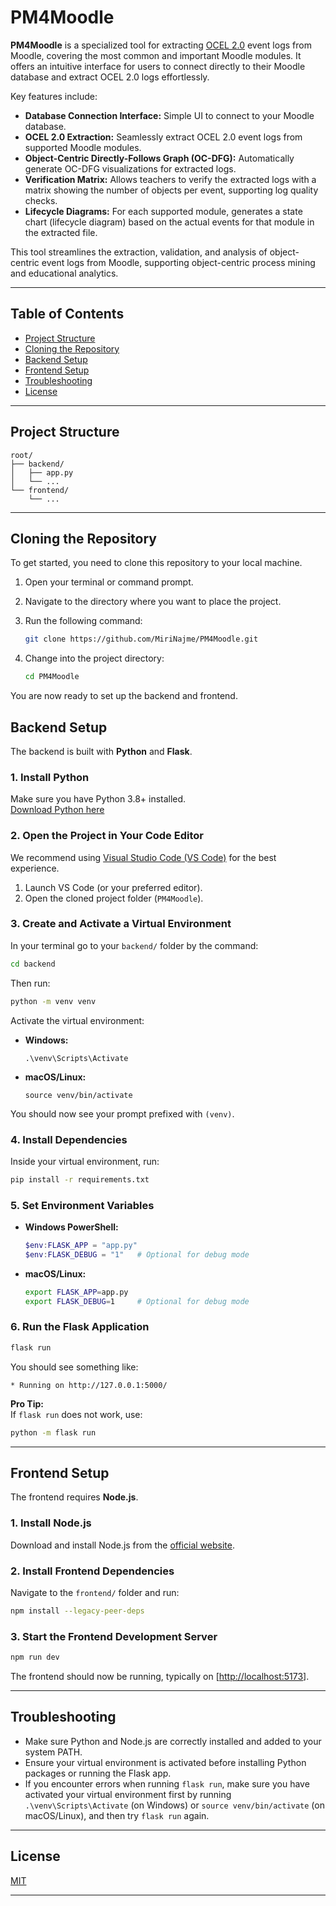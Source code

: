 # PM4Moodle

**PM4Moodle** is a specialized tool for extracting [OCEL 2.0](https://www.ocel-standard.org/) event logs from Moodle, covering the most common and important Moodle modules. It offers an intuitive interface for users to connect directly to their Moodle database and extract OCEL 2.0 logs effortlessly.

Key features include:

- **Database Connection Interface:** Simple UI to connect to your Moodle database.
- **OCEL 2.0 Extraction:** Seamlessly extract OCEL 2.0 event logs from supported Moodle modules.
- **Object-Centric Directly-Follows Graph (OC-DFG):** Automatically generate OC-DFG visualizations for extracted logs.
- **Verification Matrix:** Allows teachers to verify the extracted logs with a matrix showing the number of objects per event, supporting log quality checks.
- **Lifecycle Diagrams:** For each supported module, generates a state chart (lifecycle diagram) based on the actual events for that module in the extracted file.

This tool streamlines the extraction, validation, and analysis of object-centric event logs from Moodle, supporting object-centric process mining and educational analytics.


---

## Table of Contents

- [Project Structure](#project-structure)
- [Cloning the Repository](#Cloning-the-Repository)
- [Backend Setup](#backend-setup)
- [Frontend Setup](#frontend-setup)
- [Troubleshooting](#troubleshooting)
- [License](#license)

---

## Project Structure

```
root/
├── backend/
│   ├── app.py
│   └── ...
└── frontend/
    └── ...
```

---

## Cloning the Repository

To get started, you need to clone this repository to your local machine.

1. Open your terminal or command prompt.
2. Navigate to the directory where you want to place the project.
3. Run the following command:

   ```bash
   git clone https://github.com/MiriNajme/PM4Moodle.git

4. Change into the project directory:

    ```bash
   cd PM4Moodle

You are now ready to set up the backend and frontend.

## Backend Setup

The backend is built with **Python** and **Flask**.

### 1. Install Python

Make sure you have Python 3.8+ installed.  
[Download Python here](https://www.python.org/downloads/)

### 2. Open the Project in Your Code Editor

We recommend using [Visual Studio Code (VS Code)](https://code.visualstudio.com/) for the best experience.

1. Launch VS Code (or your preferred editor).
2. Open the cloned project folder (`PM4Moodle`).


### 3. Create and Activate a Virtual Environment

In your terminal go to your `backend/` folder by the command:

```bash
cd backend
```
Then run:

```bash
python -m venv venv
```

Activate the virtual environment:

- **Windows:**
  ```
  .\venv\Scripts\Activate
  ```
- **macOS/Linux:**
  ```
  source venv/bin/activate
  ```

You should now see your prompt prefixed with `(venv)`.

### 4. Install Dependencies

Inside your virtual environment, run:

```bash
pip install -r requirements.txt
```

### 5. Set Environment Variables

- **Windows PowerShell:**
  ```powershell
  $env:FLASK_APP = "app.py"
  $env:FLASK_DEBUG = "1"   # Optional for debug mode
  ```
- **macOS/Linux:**
  ```bash
  export FLASK_APP=app.py
  export FLASK_DEBUG=1     # Optional for debug mode
  ```

### 6. Run the Flask Application

```bash
flask run
```

You should see something like:
```
* Running on http://127.0.0.1:5000/
```

**Pro Tip:**  
If `flask run` does not work, use:
```bash
python -m flask run
```

---

## Frontend Setup

The frontend requires **Node.js**.

### 1. Install Node.js

Download and install Node.js from the [official website](https://nodejs.org/en/download).

### 2. Install Frontend Dependencies

Navigate to the `frontend/` folder and run:

```bash
npm install --legacy-peer-deps
```

### 3. Start the Frontend Development Server

```bash
npm run dev
```

The frontend should now be running, typically on [[http://localhost:5173](http://localhost:5173/)].

---

## Troubleshooting

- Make sure Python and Node.js are correctly installed and added to your system PATH.
- Ensure your virtual environment is activated before installing Python packages or running the Flask app.
- If you encounter errors when running `flask run`, make sure you have activated your virtual environment first by running `.\venv\Scripts\Activate` (on Windows) or `source venv/bin/activate` (on macOS/Linux), and then try `flask run` again.


---

## License

 
[MIT](LICENSE)

---

